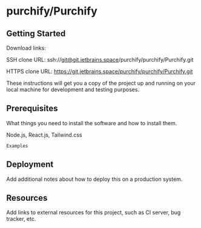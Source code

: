 # purchify/Purchify

## Getting Started

Download links:

SSH clone URL: ssh://git@git.jetbrains.space/purchify/purchify/Purchify.git

HTTPS clone URL: https://git.jetbrains.space/purchify/purchify/Purchify.git

These instructions will get you a copy of the project up and running on your local machine for development and testing purposes.

## Prerequisites

What things you need to install the software and how to install them.

Node.js, React.js, Tailwind.css

```
Examples
```

## Deployment

Add additional notes about how to deploy this on a production system.

## Resources

Add links to external resources for this project, such as CI server, bug tracker, etc.
